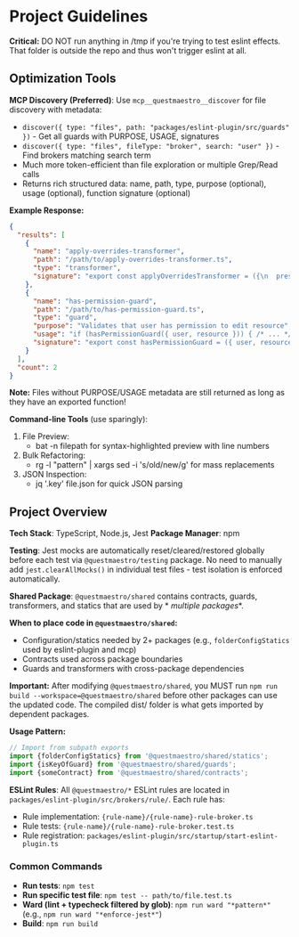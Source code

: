 # Project Guidelines

**Critical:** DO NOT run anything in /tmp if you're trying to test eslint effects. That folder is outside the repo and
thus won't trigger eslint at all.

## Optimization Tools

**MCP Discovery (Preferred)**: Use `mcp__questmaestro__discover` for file discovery with metadata:

- `discover({ type: "files", path: "packages/eslint-plugin/src/guards" })` - Get all guards with PURPOSE, USAGE,
  signatures
- `discover({ type: "files", fileType: "broker", search: "user" })` - Find brokers matching search term
- Much more token-efficient than file exploration or multiple Grep/Read calls
- Returns rich structured data: name, path, type, purpose (optional), usage (optional), function signature (optional)

**Example Response:**

```json
{
  "results": [
    {
      "name": "apply-overrides-transformer",
      "path": "/path/to/apply-overrides-transformer.ts",
      "type": "transformer",
      "signature": "export const applyOverridesTransformer = ({\n  preset,\n  config,\n}: {\n  preset: FrameworkPreset;\n  config: QuestmaestroConfig;\n}): FrameworkPreset =>"
    },
    {
      "name": "has-permission-guard",
      "path": "/path/to/has-permission-guard.ts",
      "type": "guard",
      "purpose": "Validates that user has permission to edit resource",
      "usage": "if (hasPermissionGuard({ user, resource })) { /* ... */ }",
      "signature": "export const hasPermissionGuard = ({ user, resource }: { user?: User; resource?: Resource }): boolean =>"
    }
  ],
  "count": 2
}
```

**Note:** Files without PURPOSE/USAGE metadata are still returned as long as they have an exported function!

**Command-line Tools** (use sparingly):

1. File Preview:
   - bat -n filepath for syntax-highlighted preview with line numbers
2. Bulk Refactoring:
   - rg -l "pattern" | xargs sed -i 's/old/new/g' for mass replacements
3. JSON Inspection:
   - jq '.key' file.json for quick JSON parsing

## Project Overview

**Tech Stack**: TypeScript, Node.js, Jest
**Package Manager**: npm

**Testing**: Jest mocks are automatically reset/cleared/restored globally before each test via `@questmaestro/testing`
package. No need to manually add `jest.clearAllMocks()` in individual test files - test isolation is enforced
automatically.

**Shared Package**: `@questmaestro/shared` contains contracts, guards, transformers, and statics that are used by *
*multiple packages**.

**When to place code in `@questmaestro/shared`:**

- Configuration/statics needed by 2+ packages (e.g., `folderConfigStatics` used by eslint-plugin and mcp)
- Contracts used across package boundaries
- Guards and transformers with cross-package dependencies

**Important:** After modifying `@questmaestro/shared`, you MUST run `npm run build --workspace=@questmaestro/shared`
before other packages can use the updated code. The compiled dist/ folder is what gets imported by dependent packages.

**Usage Pattern:**

```typescript
// Import from subpath exports
import {folderConfigStatics} from '@questmaestro/shared/statics';
import {isKeyOfGuard} from '@questmaestro/shared/guards';
import {someContract} from '@questmaestro/shared/contracts';
```

**ESLint Rules**: All `@questmaestro/*` ESLint rules are located in `packages/eslint-plugin/src/brokers/rule/`. Each
rule has:

- Rule implementation: `{rule-name}/{rule-name}-rule-broker.ts`
- Rule tests: `{rule-name}/{rule-name}-rule-broker.test.ts`
- Rule registration: `packages/eslint-plugin/src/startup/start-eslint-plugin.ts`

### Common Commands
- **Run tests**: `npm test`
- **Run specific test file**: `npm test -- path/to/file.test.ts`
- **Ward (lint + typecheck filtered by glob)**: `npm run ward "*pattern*"` (e.g., `npm run ward "*enforce-jest*"`)
- **Build**: `npm run build`